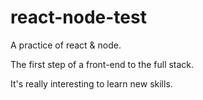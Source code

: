 # react-node-test

A practice of react & node.

The first step of a front-end to the full stack.

It's really interesting to learn new skills.

